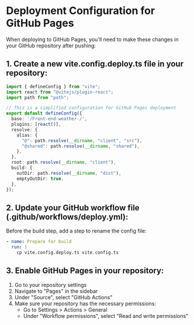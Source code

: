 # Deployment Configuration for GitHub Pages

When deploying to GitHub Pages, you'll need to make these changes in your GitHub repository after pushing:

## 1. Create a new vite.config.deploy.ts file in your repository:

```typescript
import { defineConfig } from "vite";
import react from "@vitejs/plugin-react";
import path from "path";

// This is a simplified configuration for GitHub Pages deployment
export default defineConfig({
  base: '/Front-end-weather-/',
  plugins: [react()],
  resolve: {
    alias: {
      "@": path.resolve(__dirname, "client", "src"),
      "@shared": path.resolve(__dirname, "shared"),
    },
  },
  root: path.resolve(__dirname, "client"),
  build: {
    outDir: path.resolve(__dirname, "dist"),
    emptyOutDir: true,
  },
});
```

## 2. Update your GitHub workflow file (.github/workflows/deploy.yml):

Before the build step, add a step to rename the config file:

```yaml
- name: Prepare for build
  run: |
    cp vite.config.deploy.ts vite.config.ts
```

## 3. Enable GitHub Pages in your repository:

1. Go to your repository settings
2. Navigate to "Pages" in the sidebar
3. Under "Source", select "GitHub Actions"
4. Make sure your repository has the necessary permissions:
   - Go to Settings > Actions > General
   - Under "Workflow permissions", select "Read and write permissions"